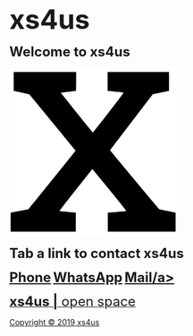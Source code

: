 <head>
<link rel="apple-touch-icon" sizes="180x180" href="/apple-touch-icon.png" />
<link rel="icon" type="image/png" sizes="32x32" href="/favicon-32x32.png" />
<link rel="icon" type="image/png" sizes="16x16" href="/favicon-16x16.png" />
<link rel="manifest" href="/site.webmanifest" />
</head>

<strong><font size="7">xs4us</font></strong>

<strong><font size="5">Welcome to xs4us</font></strong>

<img alt="xs4us" width="300" height="300" src="xs4us.svg" />

<strong><font size="5">Tab a link to contact xs4us</font></strong>

<strong><font size="5"><a href="tel:+31684423888">Phone</a></font></strong>
<strong><font size="5"><a href="https://wa.me/31684423888?text=xs4us" target="_blank">WhatsApp</a></font></strong>
<strong><font size="5"><a href="mailto:xs4us.github@gmail.com" target="_blank">Mail/a></font></strong>

<strong><font size="5">xs4us |</font></strong><font size="5"> open space</font>

Copyright © 2019 xs4us
